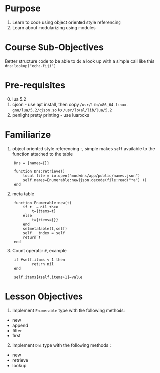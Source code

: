 # Purpose 
1. Learn to code using  object oriented style referencing 
2. Learn about modularizing using modules

# Course Sub-Objectives
Better structure code to be able to do a look up with a simple call like this `dns:lookup("echo-fiji")`

# Pre-requisites

0. lua 5.2
1. cjson - use apt install, then copy `/usr/lib/x86_64-linux-gnu/lua/5.2/cjson.so` to `/usr/local/lib/lua/5.2`
2. penlight pretty printing - use luarocks 


# Familiarize 

1. object oriented style referencing `:`, simple makes `self` available to the function attached to the table

```
    Dns = {names={}}
    
    function Dns:retrieve()
        local file = io.open("mockdns/app/public/names.json")
        self.names=Enumerable:new(json.decode(file:read("*a") ))
    end
```
2. meta table

```
    function Enumerable:new(t)
        if t ~= nil then
            t={items=t}
        else
            t={items={}}
        end
        setmetatable(t,self)
        self.__index = self
        return t    
    end
```

3. Count operator `#`, example

```
    if #self.items < 1 then
            return nil
    end
```

```
    self.items[#self.items+1]=value
```
# Lesson Objectives

1. Implement `Enumerable` type with the following methods:
- new
- append
- filter
- first

2. Implement `Dns` type with the following methods :
- new
- retrieve
- lookup